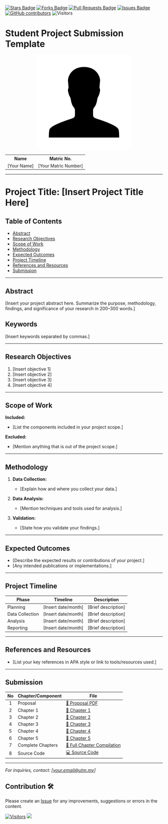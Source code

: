 <a href="https://github.com/drshahizan/research-design/stargazers"><img src="https://img.shields.io/github/stars/drshahizan/research-design" alt="Stars Badge"/></a>
<a href="https://github.com/drshahizan/research-design/network/members"><img src="https://img.shields.io/github/forks/drshahizan/research-design" alt="Forks Badge"/></a>
<a href="https://github.com/drshahizan/research-design/pulls"><img src="https://img.shields.io/github/issues-pr/drshahizan/research-design" alt="Pull Requests Badge"/></a>
<a href="https://github.com/drshahizan/research-design"><img src="https://img.shields.io/github/issues/drshahizan/research-design" alt="Issues Badge"/></a>
<a href="https://github.com/drshahizan/research-design/graphs/contributors"><img alt="GitHub contributors" src="https://img.shields.io/github/contributors/drshahizan/research-design?color=2b9348"></a>
![Visitors](https://api.visitorbadge.io/api/visitors?path=https%3A%2F%2Fgithub.com%2Fdrshahizan%2BDM&labelColor=%23d9e3f0&countColor=%23697689&style=flat)


# Student Project Submission Template

<p align="center">
  <img height="300px" src="img/person_icon.png" alt="Profile Image">
</p>

<table align="center">
  <tr>
    <th>Name</th>
    <th>Matric No.</th>
  </tr>
  <tr>
    <td>[Your Name]</td>
    <td>[Your Matric Number]</td>
  </tr>
</table>

---

# Project Title: [Insert Project Title Here]

## Table of Contents
- [Abstract](#abstract)
- [Research Objectives](#research-objectives)
- [Scope of Work](#scope-of-work)
- [Methodology](#methodology)
- [Expected Outcomes](#expected-outcomes)
- [Project Timeline](#project-timeline)
- [References and Resources](#references-and-resources)
- [Submission](#submission)

---

## Abstract

[Insert your project abstract here. Summarize the purpose, methodology, findings, and significance of your research in 200–300 words.]

## Keywords

[Insert keywords separated by commas.]

---

## Research Objectives

1. [Insert objective 1]
2. [Insert objective 2]
3. [Insert objective 3]
4. [Insert objective 4]

---

## Scope of Work

**Included:**
- [List the components included in your project scope.]

**Excluded:**
- [Mention anything that is out of the project scope.]

---

## Methodology

1. **Data Collection:**
   - [Explain how and where you collect your data.]

2. **Data Analysis:**
   - [Mention techniques and tools used for analysis.]

3. **Validation:**
   - [State how you validate your findings.]

---

## Expected Outcomes

- [Describe the expected results or contributions of your project.]
- [Any intended publications or implementations.]

---

## Project Timeline

| Phase                 | Timeline               | Description                              |
|----------------------|------------------------|------------------------------------------|
| Planning             | [Insert date/month]    | [Brief description]                      |
| Data Collection      | [Insert date/month]    | [Brief description]                      |
| Analysis             | [Insert date/month]    | [Brief description]                      |
| Reporting            | [Insert date/month]    | [Brief description]                      |

---

## References and Resources

- [List your key references in APA style or link to tools/resources used.]

---

## Submission

| No | Chapter/Component   | File |
|:--:|---------------------|------|
| 1  | Proposal            | [📄 Proposal PDF](./Proposal.pdf) |
| 2  | Chapter 1           | [📄 Chapter 1](./Chapter1.pdf) |
| 3  | Chapter 2           | [📄 Chapter 2](./Chapter2.pdf) |
| 4  | Chapter 3           | [📄 Chapter 3](./Chapter3.pdf) |
| 5  | Chapter 4           | [📄 Chapter 4](./Chapter4.pdf) |
| 6  | Chapter 5           | [📄 Chapter 5](./Chapter5.pdf) |
| 7  | Complete Chapters   | [📄 Full Chapter Compilation](./FullChapter.pdf) |
| 8  | Source Code         | [💻 Source Code](./code/) |

---

*For inquiries, contact: [your.email@utm.my]*

 




## Contribution 🛠️
Please create an [Issue](https://github.com/drshahizan/research-design/issues) for any improvements, suggestions or errors in the content.

[![Visitors](https://api.visitorbadge.io/api/visitors?path=https%3A%2F%2Fgithub.com%2Fdrshahizan&labelColor=%23697689&countColor=%23555555&style=plastic)](https://visitorbadge.io/status?path=https%3A%2F%2Fgithub.com%2Fdrshahizan)
![](https://hit.yhype.me/github/profile?user_id=81284918)


